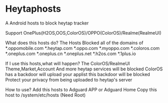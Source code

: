 # Heytaphosts
A Android hosts to block heytap tracker

Support OnePlus(H2OS,OOS,ColorOS)/OPPO(ColorOS)/Realme(RealmeUI)

What does this hosts do?
The Hosts Blocked all of the domains of
*.oppomobile.com
*.heytap.com
*.oppo.com
*.myoppo.com
*.coloros.com
*.oneplus.com
*.oneplus.cn
*.oneplus.net
*.h2os.com
*.1plus.io

If I use this hosts,what will happen?
The ColorOS/RealmeUI Theme,Market,Account And more heytap services will be blocked
ColorOS has a backdoor will upload your applist this backdoor will be blocked
Protect your privacy from being uploaded to heytap's server

How to use?
Add this hosts to Adguard APP or Adguard Home
Copy this host to /system/etc/hosts (Need Root)
